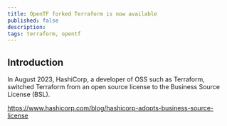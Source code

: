 ```yaml
---
title: OpenTF forked Terraform is now available
published: false
description:
tags: terraform, opentf
---
```


## Introduction

In August 2023, HashiCorp, a developer of OSS such as Terraform, switched Terraform from an open source license to the Business Source License (BSL).

https://www.hashicorp.com/blog/hashicorp-adopts-business-source-license
